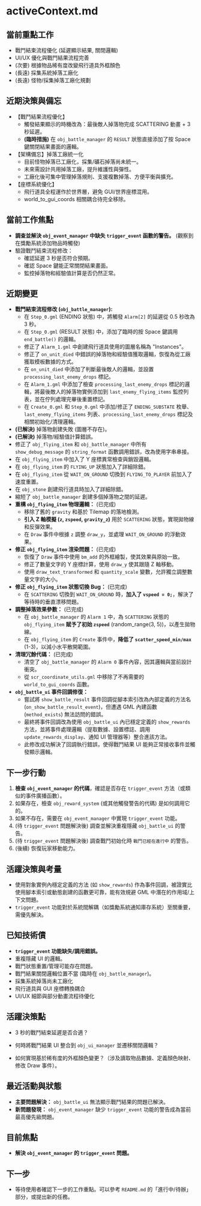 # activeContext.md

## 當前重點工作
- 戰鬥結束流程優化 (延遲顯示結果, 關閉邏輯)
- UI/UX 優化與戰鬥結果流程完善
- (次要) 根據物品稀有度改變飛行道具外框顏色
- (長遠) 採集系統掉落工廠化
- (長遠) 怪物/採集掉落工廠化規劃

## 近期決策與備忘
- 【戰鬥結果流程優化】
    - 觸發結果顯示的時機改為：最後敵人掉落物完成 SCATTERING 動畫 + 3 秒延遲。
    - **(臨時措施)** 在 `obj_battle_manager` 的 `RESULT` 狀態直接添加了按 Space 鍵關閉結果畫面的邏輯。
- 【架構備忘】掉落工廠統一化
  - 目前怪物掉落已工廠化，採集/礦石掉落尚未統一。
  - 未來需設計共用掉落工廠，提升維護性與彈性。
  - 工廠化後可集中管理掉落規則、支援複數掉落、方便平衡與擴充。
- 【座標系統優化】
  - 飛行道具全程運作於世界層，避免 GUI/世界座標混用。
  - world_to_gui_coords 相關耦合待完全移除。

## 當前工作焦點
- **調查並解決 `obj_event_manager` 中缺失 `trigger_event` 函數的警告。** (觀察到在獎勵系統添加物品時觸發)
- 驗證戰鬥結束流程修改：
    - 確認延遲 3 秒是否符合預期。
    - 確認 Space 鍵能正常關閉結果畫面。
    - 監控掉落物和經驗值計算是否仍然正常。

## 近期變更
- **戰鬥結束流程修改 (`obj_battle_manager`):**
    - 在 `Step_0.gml` (ENDING 狀態) 中，將觸發 `Alarm[2]` 的延遲從 0.5 秒改為 3 秒。
    - 在 `Step_0.gml` (RESULT 狀態) 中，添加了臨時的按 Space 鍵調用 `end_battle()` 的邏輯。
    - 修正了 `Alarm_1.gml` 中創建飛行道具使用的圖層名稱為 "Instances"。
    - 修正了 `on_unit_died` 中錯誤的掉落物和經驗值獲取邏輯，恢復為從工廠獲取模板數據的方式。
    - 在 `on_unit_died` 中添加了判斷最後敵人的邏輯，並設置 `processing_last_enemy_drops` 標記。
    - 在 `Alarm_1.gml` 中添加了檢查 `processing_last_enemy_drops` 標記的邏輯，將最後敵人的掉落物實例添加到 `last_enemy_flying_items` 監控列表，並在佇列處理完畢後重置標記。
    - 在 `Create_0.gml` 和 `Step_0.gml` 中添加/修正了 `ENDING_SUBSTATE` 枚舉、`last_enemy_flying_items` 列表、`processing_last_enemy_drops` 標記及相關初始化/清理邏輯。
- **(已解決)** 掉落物創建失敗 (圖層不存在)。
- **(已解決)** 掉落物/經驗值計算錯誤。
- 修正了 `obj_flying_item` 和 `obj_battle_manager` 中所有 `show_debug_message` 的 `string_format` 函數調用錯誤，改為使用字串串接。
- 在 `obj_flying_item` 中加入了 Y 座標異常檢查與銷毀邏輯。
- 在 `obj_flying_item` 的 `FLYING_UP` 狀態加入了詳細除錯。
- 在 `obj_flying_item` 從 `WAIT_ON_GROUND` 切換到 `FLYING_TO_PLAYER` 前加入了速度重置。
- 在 `obj_stone` 創建飛行道具時加入了詳細除錯。
- 縮短了 `obj_battle_manager` 創建多個掉落物之間的延遲。
- **重構 `obj_flying_item` 物理邏輯：** (已完成)
  - 移除了舊的 `gravity` 和基於 Tilemap 的落地檢測。
  - **引入 Z 軸模擬 (`z`, `zspeed`, `gravity_z`)** 用於 `SCATTERING` 狀態，實現拋物線和反彈效果。
  - 在 `Draw` 事件中根據 `z` 調整 `draw_y`，並處理 `WAIT_ON_GROUND` 的浮動效果。
- **修正 `obj_flying_item` 渲染問題：** (已完成)
  - 恢復了 `Draw` 事件中使用 `bm_add` 的外框繪製，使其效果與原始一致。
  - 修正了數量文字的 Y 座標計算，使用 `draw_y` 使其跟隨 Z 軸移動。
  - 使用 `draw_text_transformed` 和 `quantity_scale` 變數，允許獨立調整數量文字的大小。
- **修正 `obj_flying_item` 狀態切換 Bug：** (已完成)
  - 在 `SCATTERING` 切換到 `WAIT_ON_GROUND` 時，**加入了 `vspeed = 0;`**，解決了等待時的垂直漂移問題。
- **調整掉落效果參數：** (已完成)
  - 在 `obj_battle_manager` 的 `Alarm 1` 中，為 `SCATTERING` 狀態的 `obj_flying_item` **賦予了初始 `zspeed`** (random_range(3, 5))，以產生拋物線。
  - 在 `obj_flying_item` 的 `Create` 事件中，**降低了 `scatter_speed_min/max`** (1-3)，以減小水平散開範圍。
- **清理冗餘代碼：** (已完成)
  - 清空了 `obj_battle_manager` 的 `Alarm 0` 事件內容，因其邏輯與當前設計衝突。
  - 從 `scr_coordinate_utils.gml` 中移除了不再需要的 `world_to_gui_coords` 函數。
- **`obj_battle_ui` 事件回調修復：**
    - 嘗試將 `show_battle_result` 事件回調從腳本索引改為內部定義的方法名 (`on_show_battle_result_event`)，但遭遇 GML 內建函數 (`method_exists`) 無法訪問的錯誤。
    - 最終將事件回調改為使用 `obj_battle_ui` 內已穩定定義的 `show_rewards` 方法，並將事件處理邏輯（提取數據、設置標誌、調用 `update_rewards_display`、通知 UI 管理器等）整合進該方法。
    - 此修改成功解決了回調執行錯誤，使得戰鬥結果 UI 能夠正常接收事件並觸發顯示邏輯。

## 下一步行動
1.  **檢查 `obj_event_manager` 的代碼**，確認是否存在 `trigger_event` 方法（或類似的事件廣播函數）。
2.  如果存在，檢查 `obj_reward_system` (或其他觸發警告的代碼) 是如何調用它的。
3.  如果不存在，需要在 `obj_event_manager` 中實現 `trigger_event` 功能。
4.  (待 `trigger_event` 問題解決後) 調查並解決重複隱藏 `obj_battle_ui` 的警告。
5.  (待 `trigger_event` 問題解決後) 調查戰鬥初始化時 `戰鬥已經在進行中` 的警告。
6.  (後續) 恢復玩家移動能力。

## 活躍決策與考量
- 使用對象實例內穩定定義的方法 (如 `show_rewards`) 作為事件回調，被證實比使用腳本索引或動態創建的函數更可靠，能有效規避 GML 中潛在的作用域/上下文問題。
- `trigger_event` 功能對於系統間解耦（如獎勵系統通知庫存系統）至關重要，需優先解決。

## 已知技術債
- **`trigger_event` 功能缺失/調用錯誤。**
- 重複隱藏 UI 的邏輯。
- 戰鬥狀態重置/管理可能存在問題。
- 戰鬥結果關閉邏輯位置不當 (臨時在 `obj_battle_manager`)。
- 採集系統掉落尚未工廠化
- 飛行道具與 GUI 座標轉換耦合
- UI/UX 細節與部分動畫流程待優化

## 活躍決策點
- 3 秒的戰鬥結束延遲是否合適？
- 何時將戰鬥結果 UI 整合到 `obj_ui_manager` 並遷移關閉邏輯？

- 如何實現基於稀有度的外框顏色變更？（涉及讀取物品數據、定義顏色映射、修改 Draw 事件）。

## 最近活動與狀態
- **主要問題解決：** `obj_battle_ui` 無法顯示戰鬥結果的問題已解決。
- **新問題發現：** `obj_event_manager` 缺少 `trigger_event` 功能的警告成為當前最高優先級問題。

## 目前焦點
- **解決 `obj_event_manager` 的 `trigger_event` 問題。**

## 下一步
- 等待使用者確認下一步的工作重點。可以參考 `README.md` 的「進行中/待辦」部分，或提出新的任務。 